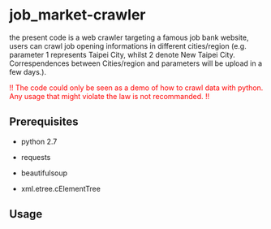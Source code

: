 # job_market-crawler

the present code is a web crawler targeting a famous job bank website, users can crawl job opening informations in different cities/region (e.g. parameter 1 represents Taipei City, whilst 2 denote New Taipei City. Correspendences between Cities/region and parameters will be upload in a few days.).

<font color=red>!! The code could only be seen as a demo of how to crawl data with python. Any usage that might violate the law is not recommanded. !!</font>

## Prerequisites
- python 2.7

- requests
- beautifulsoup
- xml.etree.cElementTree

## Usage
